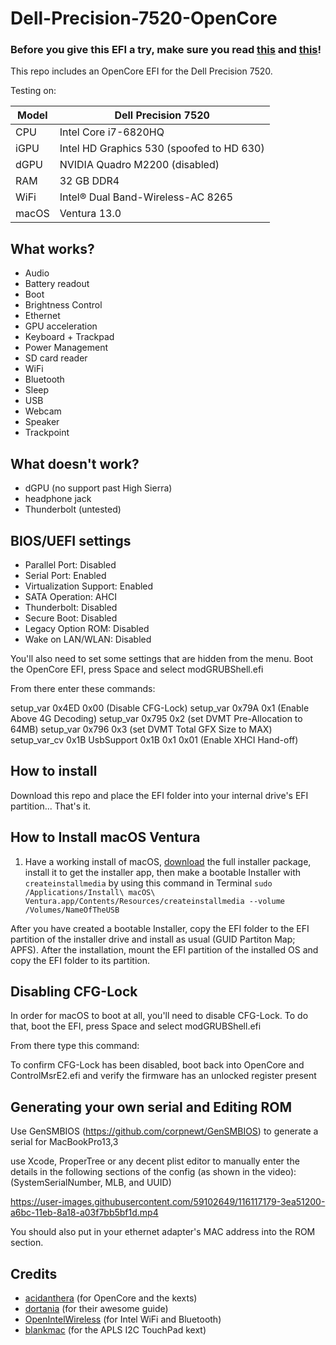 # Dell-Precision-7520-OpenCore
 
### Before you give this EFI a try, make sure you read [this](#BIOS/UEFI-Settings) and [this](#Generating-your-own-serial-and-Editing-ROM)!

This repo includes an OpenCore EFI for the Dell Precision 7520.

Testing on:

Model | Dell Precision 7520
------------- | ---------------
CPU | Intel Core i7-6820HQ
iGPU | Intel HD Graphics 530 (spoofed to HD 630)
dGPU | NVIDIA Quadro M2200 (disabled)
RAM | 32 GB DDR4
WiFi | Intel® Dual Band-Wireless-AC 8265
macOS | Ventura 13.0

## What works?

- Audio
- Battery readout
- Boot
- Brightness Control
- Ethernet
- GPU acceleration
- Keyboard + Trackpad
- Power Management
- SD card reader
- WiFi
- Bluetooth
- Sleep
- USB
- Webcam
- Speaker
- Trackpoint

## What doesn't work?

- dGPU (no support past High Sierra)
- headphone jack
- Thunderbolt (untested)

## BIOS/UEFI settings

- Parallel Port: Disabled
- Serial Port: Enabled
- Virtualization Support: Enabled
- SATA Operation: AHCI
- Thunderbolt: Disabled
- Secure Boot: Disabled
- Legacy Option ROM: Disabled
- Wake on LAN/WLAN: Disabled

You'll also need to set some settings that are hidden from the menu.
Boot the OpenCore EFI, press Space and select modGRUBShell.efi

From there enter these commands:

setup_var 0x4ED 0x00 (Disable CFG-Lock)
setup_var 0x79A 0x1 (Enable Above 4G Decoding)
setup_var 0x795 0x2 (set DVMT Pre-Allocation to 64MB)
setup_var 0x796 0x3 (set DVMT Total GFX Size to MAX)
setup_var_cv 0x1B UsbSupport 0x1B 0x1 0x01 (Enable XHCI Hand-off)

## How to install

Download this repo and place the EFI folder into your internal drive's EFI partition... That's it.

## How to Install macOS Ventura

1. Have a working install of macOS, [download](https://mrmacintosh.com/macos-ventura-13-full-installer-database-download-directly-from-apple/) the full installer package, install it to get the installer app, then make a bootable Installer with `createinstallmedia` by using this command in Terminal `sudo /Applications/Install\ macOS\ Ventura.app/Contents/Resources/createinstallmedia --volume /Volumes/NameOfTheUSB`

After you have created a bootable Installer, copy the EFI folder to the EFI partition of the installer drive and install as usual (GUID Partiton Map; APFS). After the installation, mount the EFI partition of the installed OS and copy the EFI folder to its partition.

## Disabling CFG-Lock

In order for macOS to boot at all, you'll need to disable CFG-Lock.
To do that, boot the EFI, press Space and select modGRUBShell.efi

From there type this command: 

To confirm CFG-Lock has been disabled, boot back into OpenCore and ControlMsrE2.efi and verify the firmware has an unlocked register present

## Generating your own serial and Editing ROM

Use GenSMBIOS (https://github.com/corpnewt/GenSMBIOS) to generate a serial for MacBookPro13,3

use Xcode, ProperTree or any decent plist editor to manually enter the details in the following sections of the config (as shown in the video): (SystemSerialNumber, MLB, and UUID)

https://user-images.githubusercontent.com/59102649/116117179-3ea51200-a6bc-11eb-8a18-a03f7bb5bf1d.mp4

You should also put in your ethernet adapter's MAC address into the ROM section.

## Credits

* [acidanthera](https://github.com/acidanthera) (for OpenCore and the kexts)
* [dortania](https://dortania.github.io/OpenCore-Install-Guide/) (for their awesome guide)
* [OpenIntelWireless](https://github.com/OpenIntelWireless) (for Intel WiFi and Bluetooth)
* [blankmac](https://github.com/blankmac/AlpsHID) (for the APLS I2C TouchPad kext)
